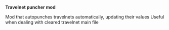 **Travelnet puncher mod**

Mod that autopunches travelnets automatically, updating their values
Useful when dealing with cleared travelnet main file
